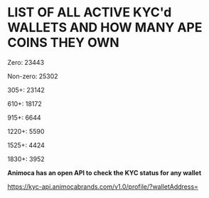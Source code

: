 # LIST OF ALL ACTIVE KYC'd WALLETS AND HOW MANY APE COINS THEY OWN

Zero: 23443

Non-zero: 25302

305+: 23142

610+: 18172

915+: 6644

1220+: 5590

1525+: 4424

1830+: 3952

**Animoca has an open API to check the KYC status for any wallet**

https://kyc-api.animocabrands.com/v1.0/profile/?walletAddress=